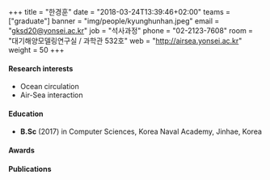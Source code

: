 +++
title = "한경훈"
date = "2018-03-24T13:39:46+02:00"
teams = ["graduate"]
banner = "img/people/kyunghunhan.jpeg"
email = "gksd20@yonsei.ac.kr"
job = "석사과정"
phone = "02-2123-7608"
room = "대기해양모델링연구실 / 과학관 532호"
web = "http://airsea.yonsei.ac.kr"
weight = 50
+++

#### Research interests
+ Ocean circulation
+ Air-Sea interaction

#### Education

+ **B.Sc** (2017) in Computer Sciences, Korea Naval Academy, Jinhae, Korea

#### Awards


#### Publications
